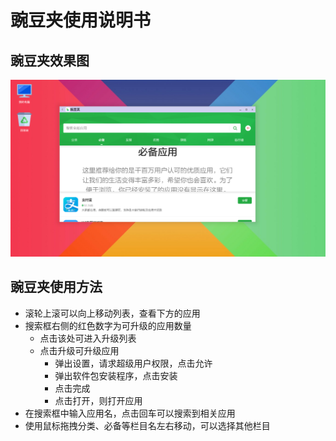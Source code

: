 # 豌豆夹使用说明书

## 豌豆夹效果图
![](../pic/gongju/wandoujia.png)

## 豌豆夹使用方法
- 滚轮上滚可以向上移动列表，查看下方的应用
- 搜索框右侧的红色数字为可升级的应用数量
   - 点击该处可进入升级列表
   - 点击升级可升级应用
       - 弹出设置，请求超级用户权限，点击允许
       - 弹出软件包安装程序，点击安装
       - 点击完成
       - 点击打开，则打开应用
- 在搜索框中输入应用名，点击回车可以搜索到相关应用
- 使用鼠标拖拽分类、必备等栏目名左右移动，可以选择其他栏目
